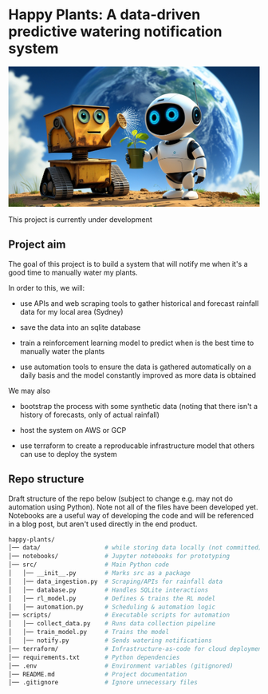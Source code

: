 
# Happy Plants: A data-driven predictive watering notification system

![](img/robots.png)

This project is currently under development

## Project aim

The goal of this project is to build a system that will notify me when it's a good time to manually water my plants.

In order to this, we will:

* use APIs and web scraping tools to gather historical and forecast rainfall data for my local area (Sydney)

* save the data into an sqlite database

* train a reinforcement learning model to predict when is the best time to manually water the plants

* use automation tools to ensure the data is gathered automatically on a daily basis and the model constantly improved as more data is obtained

We may also

* bootstrap the process with some synthetic data (noting that there isn't a history of forecasts, only of actual rainfall)

* host the system on AWS or GCP

* use terraform to create a reproducable infrastructure model that others can use to deploy the system

## Repo structure

Draft structure of the repo below (subject to change e.g. may not do automation using Python). Note not all of the files have been developed yet. Notebooks are a useful way of developing the code and will be referenced in a blog post, but aren't used directly in the end product.

```bash
happy-plants/
│── data/                  # while storing data locally (not committed)
│── notebooks/             # Jupyter notebooks for prototyping
│── src/                   # Main Python code
│   │── __init__.py        # Marks src as a package
│   │── data_ingestion.py  # Scraping/APIs for rainfall data
│   │── database.py        # Handles SQLite interactions
│   │── rl_model.py        # Defines & trains the RL model
│   │── automation.py      # Scheduling & automation logic
│── scripts/               # Executable scripts for automation
│   │── collect_data.py    # Runs data collection pipeline
│   │── train_model.py     # Trains the model
│   │── notify.py          # Sends watering notifications
│── terraform/             # Infrastructure-as-code for cloud deployment
│── requirements.txt       # Python dependencies
│── .env                   # Environment variables (gitignored)
│── README.md              # Project documentation
│── .gitignore             # Ignore unnecessary files
```